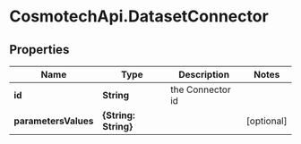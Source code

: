 # CosmotechApi.DatasetConnector

## Properties

Name | Type | Description | Notes
------------ | ------------- | ------------- | -------------
**id** | **String** | the Connector id | 
**parametersValues** | **{String: String}** |  | [optional] 


